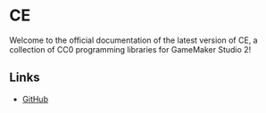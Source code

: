 # CE
Welcome to the official documentation of the latest version of CE, a collection of CC0 programming libraries for GameMaker Studio 2!

## Links
* [GitHub](https://github.com/kraifpatrik/CE)
